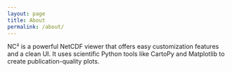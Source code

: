 ```yaml
---
layout: page
title: About
permalink: /about/
---
```

NC² is a powerful NetCDF viewer that offers easy customization features and a clean UI. It uses scientific Python tools like CartoPy and Matplotlib to create publication-quality plots.